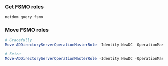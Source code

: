 ### Get FSMO roles

```cmd
netdom query fsmo
```

### Move FSMO roles

```powershell
# Gracefully
Move-ADDirectoryServerOperationMasterRole -Identity NewDC -OperationMasterRole 0,1,2,3,4

# Seize
Move-ADDirectoryServerOperationMasterRole -Identity NewDC -OperationMasterRole 0,1,2,3,4 -Force
```